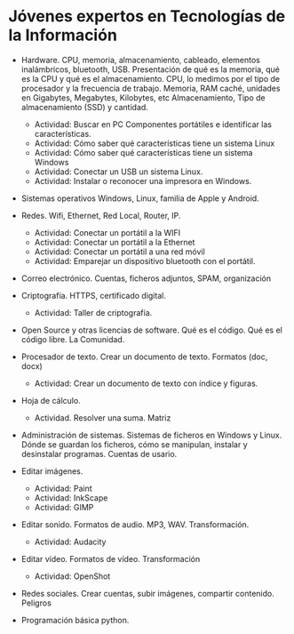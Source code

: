# Jóvenes expertos en Tecnologías de la Información

- Hardware. CPU, memoria, almacenamiento, cableado, elementos inalámbricos, bluetooth, USB.
  Presentación de qué es la memoria, qué es la CPU y qué es el almacenamiento. 
  CPU, lo medimos por el tipo de procesador y la frecuencia de trabajo. 
  Memoria, RAM caché, unidades en Gigabytes, Megabytes, Kilobytes, etc
  Almacenamiento, Tipo de almacenamiento (SSD) y cantidad. 
  
  - Actividad: Buscar en PC Componentes portátiles e identificar las características. 
  - Actividad: Cómo saber qué características tiene un sistema Linux
  - Actividad: Cómo saber qué características tiene un sistema Windows
  - Actividad: Conectar un USB un sistema Linux. 
  - Actividad: Instalar o reconocer una impresora en Windows. 

- Sistemas operativos Windows, Linux, familia de Apple y Android. 

- Redes. Wifi, Ethernet, Red Local, Router, IP. 
  - Actividad: Conectar un portátil a la WIFI
  - Actividad: Conectar un portátil a la Ethernet
  - Actividad: Conectar un portátil a una red móvil  
  - Actividad: Emparejar un dispositivo bluetooth con el portátil. 
  
- Correo electrónico. Cuentas, ficheros adjuntos, SPAM, organización

- Criptografía. HTTPS, certificado digital. 
  - Actividad: Taller de criptografía. 

- Open Source y otras licencias de software. Qué es el código. Qué es el código libre. La Comunidad. 

- Procesador de texto. Crear un documento de texto. Formatos (doc, docx)
  - Actividad: Crear un documento de texto con índice y figuras. 

- Hoja de cálculo. 
  - Actividad. Resolver una suma. Matriz

- Administración de sistemas. Sistemas de ficheros en Windows y Linux. Dónde se guardan los ficheros, cómo se manipulan, instalar y desinstalar programas. Cuentas de usario.

- Editar imágenes. 
  - Actividad: Paint
  - Actividad: InkScape
  - Actividad: GIMP

- Editar sonido. Formatos de audio. MP3, WAV. Transformación.
  - Actividad: Audacity

- Editar vídeo. Formatos de vídeo. Transformación  
  - Actividad: OpenShot

- Redes sociales. Crear cuentas, subir imágenes, compartir contenido. Peligros

- Programación básica python. 
